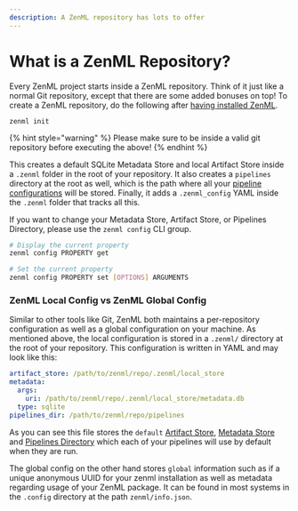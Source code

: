 ```yaml
---
description: A ZenML repository has lots to offer
---
```


# What is a ZenML Repository?

Every ZenML project starts inside a ZenML repository. Think of it just like a normal Git repository, except that there are some added bonuses on top! To create a ZenML repository, do the following after [having installed ZenML](../getting-started/installation.md).

```text
zenml init
```

{% hint style="warning" %}
Please make sure to be inside a valid git repository before executing the above!
{% endhint %}

This creates a default SQLite Metadata Store and local Artifact Store inside a `.zenml` folder in the root of your repository. It also creates a `pipelines` directory at the root as well, which is the path where all your [pipeline configurations](../pipelines/what-is-a-pipeline.md) will be stored. Finally, it adds a `.zenml_config` YAML inside the `.zenml` folder that tracks all this.

If you want to change your Metadata Store, Artifact Store, or Pipelines Directory, please use the `zenml config` CLI group.

```bash
# Display the current property
zenml config PROPERTY get

# Set the current property
zenml config PROPERTY set [OPTIONS] ARGUMENTS
```

### ZenML Local Config vs ZenML Global Config

Similar to other tools like Git, ZenML both maintains a per-repository configuration as well as a global configuration on your machine. As mentioned above, the local configuration is stored in a `.zenml/` directory at the root of your repository. This configuration is written in YAML and may look like this:

```yaml
artifact_store: /path/to/zenml/repo/.zenml/local_store
metadata:
  args:
    uri: /path/to/zenml/repo/.zenml/local_store/metadata.db
  type: sqlite
pipelines_dir: /path/to/zenml/repo/pipelines
```

As you can see this file stores the `default` [Artifact Store](artifact-store.md), [Metadata Store](metadata-store.md) and [Pipelines Directory](pipeline-directory.md) which each of your pipelines will use by default when they are run.

The global config on the other hand stores `global` information such as if a unique anonymous UUID for your zenml installation as well as metadata regarding usage of your ZenML package. It can be found in most systems in the `.config` directory at the path `zenml/info.json`.

